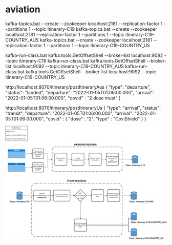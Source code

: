 # aviation


kafka-topics.bat --create --zookeeper localhost:2181 --replication-factor 1 --partitions 1 --topic itinerary-C19
kafka-topics.bat --create --zookeeper localhost:2181 --replication-factor 1 --partitions 1 --topic itinerary-C19-COUNTRY_AUS
kafka-topics.bat --create --zookeeper localhost:2181 --replication-factor 1 --partitions 1 --topic itinerary-C19-COUNTRY_US

kafka-run-class.bat kafka.tools.GetOffsetShell --broker-list localhost:9092 --topic itinerary-C19
kafka-run-class.bat kafka.tools.GetOffsetShell --broker-list localhost:9092 --topic itinerary-C19-COUNTRY_AUS
kafka-run-class.bat kafka.tools.GetOffsetShell --broker-list localhost:9092 --topic itinerary-C19-COUNTRY_US


http://localhost:8070/itinerary/postItineraryAus
		{
			"type": "departure",
			"status": "landed",
			"departure": "2022-01-05T01:06:00.000",
			"arrival": "2022-01-05T01:06:00.000",
			"covid" : "2 dose must"
		}
    
    
http://localhost:8070/itinerary/postItineraryUs
		{
			"type": "arrival",
			"status": "transit",
			"departure": "2022-01-05T01:06:00.000",
			"arrival": "2022-01-05T01:06:00.000",
			"covid" : {
				"dose" : "2",
				"type" : "CoviShield"
			}
		}


![alt text](https://github.com/Kafka-services/aviation/blob/main/Aviation.jpg)
